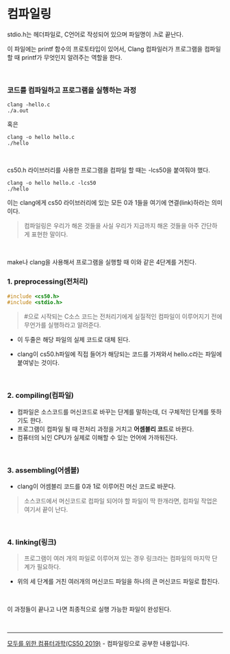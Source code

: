 # 컴파일링

stdio.h는 헤더파일로, C언어로 작성되어 있으며 파일명이 .h로 끝난다.

이 파일에는 printf 함수의 프로토타입이 있어서, Clang 컴파일러가 프로그램을 컴파일할 때 printf가 무엇인지 알려주는 역할을 한다.

<br>

### 코드를 컴파일하고 프로그램을 실행하는 과정

```
clang -hello.c
./a.out
```

혹은

```
clang -o hello hello.c
./hello
```

<br>

cs50.h 라이브러리를 사용한 프로그램을 컴파일 할 때는 -lcs50을 붙여줘야 했다.

```
clang -o hello hello.c -lcs50
./hello
```

이는 clang에게 cs50 라이브러리에 있는 모든 0과 1들을 여기에 연결(link)하라는 의미이다.

> 컴파일링은 우리가 해온 것들을 사실 우리가 지금까지 해온 것들을 아주 간단하게 표현한 말이다.

<br>

make나 clang을 사용해서 프로그램을 실행할 때
이와 같은 4단계를 거친다.

### 1. preprocessing(전처리)

```c
#include <cs50.h>
#include <stdio.h>
```

> #으로 시작되는 C소스 코드는 전처리기에게 실질적인 컴파일이 이루어지기 전에 무언가를 실행하라고 알려준다.

- 이 두줄은 해당 파일의 실제 코드로 대체 된다.
- clang이 cs50.h파일에 직접 들어가 해당되는 코드를 가져와서 hello.c라는 파일에 붙여넣는 것이다.

  <br>

### 2. compiling(컴파일)

- 컴파일은 소스코드를 머신코드로 바꾸는 단계를 말하는데, 더 구체적인 단계를 뜻하기도 한다.
- 프로그램이 컴파일 될 때 전처리 과정을 거치고 <b>어셈블리 코드</b>로 바뀐다.
- 컴퓨터의 뇌인 CPU가 실제로 이해할 수 있는 언어에 가까워진다.

<br>

### 3. assembling(어셈블)

- clang이 어셈블리 코드를 0과 1로 이루어진 머신 코드로 바꾼다.

> 소스코드에서 머신코드로 컴파일 되어야 할 파일이 딱 한개라면, 컴파일 작업은 여기서 끝이 난다.

<br>

### 4. linking(링크)

> 프로그램이 여러 개의 파일로 이루어져 있는 경우 링크라는 컴파일의 마지막 단계가 필요하다.

- 위의 세 단계를 거친 여러개의 머신코드 파일을 하나의 큰 머신코드 파일로 합친다.

<br>

이 과정들이 끝나고 나면 최종적으로 실행 가능한 파일이 완성된다.

<br>
<hr>
<a href="https://www.boostcourse.org/cs112">모두를 위한 컴퓨터과학(CS50 2019)</a> - 컴파일링으로 공부한 내용입니다.
